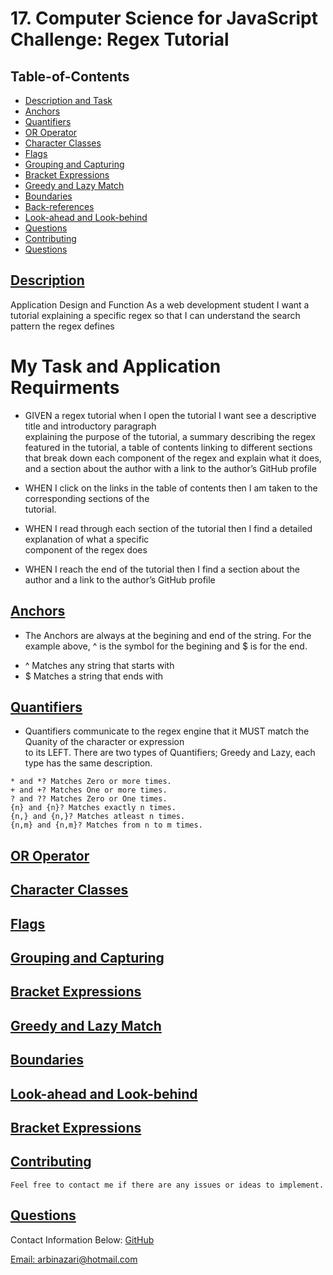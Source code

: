 # 17. Computer Science for JavaScript Challenge: Regex Tutorial 


  ## Table-of-Contents
  * [Description and Task](#description)
  * [Anchors](#anchors)   
  * [Quantifiers](#quantifiers)   
  * [OR Operator](#OR)  
  * [Character Classes](#classes)
  * [Flags](#flags)   
  * [Grouping and Capturing](#grouping)
  * [Bracket Expressions](#bracket)   
  * [Greedy and Lazy Match](#greedy)
  * [Boundaries](#boundaries)
  * [Back-references](#back)   
  * [Look-ahead and Look-behind](#look)  
  * [Questions](#questions)
  * [Contributing](#table-of-contents)
  * [Questions](#table-of-contents)


 ## [Description](#table-of-contents)
 
Application Design and Function
As a web development student I want a tutorial explaining a specific regex
so that I can understand the search pattern the regex defines


 # My Task and Application Requirments

  - GIVEN a regex tutorial when I open the tutorial I want see a descriptive title and introductory paragraph   
    explaining the purpose of the tutorial, a summary describing the regex featured in the tutorial, a table of contents linking to different sections that break down each component of the regex and explain what it does, and a section about the author with a link to the author’s GitHub profile

  - WHEN I click on the links in the table of contents then I am taken to the corresponding sections of the   
    tutorial.

  - WHEN I read through each section of the tutorial then I find a detailed explanation of what a specific      
    component of the regex does

  - WHEN I reach the end of the tutorial then I find a section about the author and a 
    link to the author’s GitHub profile

  
## [Anchors](#table-of-contents)
 -  The Anchors are always at the begining and end of the string. For the example above, ^ is the symbol for the 
    begining and $ is for the end.

   * ^               Matches any string that starts with
   * $               Matches a string that ends with


## [Quantifiers](#table-of-contents)
    
   - Quantifiers communicate to the regex engine that it MUST match the Quanity of the character or expression  
    to its LEFT. There are two types of Quantifiers; Greedy and Lazy, each type has the same description.

    * and *? Matches Zero or more times.
    + and +? Matches One or more times.
    ? and ?? Matches Zero or One times.
    {n} and {n}? Matches exactly n times.
    {n,} and {n,}? Matches atleast n times.
    {n,m} and {n,m}? Matches from n to m times.

  
## [OR Operator](#table-of-contents)
  
  
## [Character Classes](#table-of-contents)
  
  
## [Flags](#table-of-contents)
  
  
## [Grouping and Capturing](#table-of-contents)
  
  
## [Bracket Expressions](#table-of-contents)
  
  
## [Greedy and Lazy Match](#table-of-contents)
  
  
## [Boundaries](#table-of-contents)
  
  
## [Look-ahead and Look-behind](#table-of-contents)
  
  
## [Bracket Expressions](#table-of-contents)


    
## [Contributing](#table-of-contents)
  
    Feel free to contact me if there are any issues or ideas to implement.
    
  ## [Questions](#table-of-contents)
  Contact Information Below:
  [GitHub](https://github.com/arbinazari)

  [Email: arbinazari@hotmail.com](mailto:arbinazari@hotmail.com)
